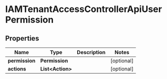 

# IAMTenantAccessControllerApiUserPermission


## Properties

| Name | Type | Description | Notes |
|------------ | ------------- | ------------- | -------------|
|**permission** | **Permission** |  |  [optional] |
|**actions** | **List&lt;Action&gt;** |  |  [optional] |



